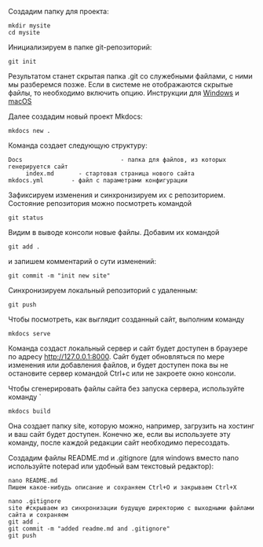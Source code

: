 Создадим папку для проекта:

```
mkdir mysite
cd mysite
```

Инициализируем в папке git-репозиторий:

```
git init
```

Результатом станет скрытая папка .git со служебными файлами, с ними мы разберемся позже. Если в системе не отображаются скрытые файлы, то необходимо включить опцию. Инструкции для [Windows]() и [macOS]()

Далее создадим новый проект Mkdocs:

```
mkdocs new .
```

Команда создает следующую структуру:

```
Docs							- папка для файлов, из которых генерируется сайт
	 index.md       - стартовая страница нового сайта
mkdocs.yml        - файл с параметрами конфигурации
```

Зафиксируем изменения и синхронизируем их с репозиторием. Состояние репозитория можно посмотреть командой 

```
git status
```

Видим в выводе консоли новые файлы. Добавим их командой

```
git add .
```

и запишем комментарий о сути изменений:

```
git commit -m "init new site"
```

Синхронизируем локальный репозиторий с удаленным:

```
git push
```

Чтобы посмотреть, как выглядит созданный сайт, выполним команду

```
mkdocs serve
```

Команда создаст локальный сервер и сайт будет доступен в браузере по адресу http://127.0.0.1:8000. Сайт будет обновляться по мере изменения или добавления файлов, и будет доступен пока вы не остановите сервер командой Ctrl+c или не закроете окно консоли. 

Чтобы сгенерировать файлы сайта без запуска сервера, используйте команду `

```
mkdocs build
```

Она создает папку site, которую можно, например, загрузить на хостинг и ваш сайт будет доступен. Конечно же, если вы используете эту команду, после каждой редакции сайт необходимо пересоздать.

Создадим файлы README.md и .gitignore (для windows вместо nano используйте notepad или удобный вам текстовый редактор):

```
nano README.md 
Пишем какое-нибудь описание и сохраняем Ctrl+O и закрываем Ctrl+X
```

```
nano .gitignore
site #скрываем из синхронизации будущую директорию с выходными файлами сайта и сохраняем
git add .
git commit -m "added readme.md and .gitignore"
git push
```


